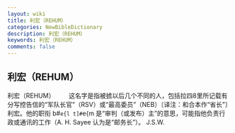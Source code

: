 ```yaml
---
layout: wiki
title: 利宏（REHUM）
categories: NewBibleDictionary
description: 利宏（REHUM）
keywords: 利宏（REHUM）
comments: false
---
```


## 利宏（REHUM）



利宏（REHUM）
　　这名字是指被掳以后几个不同的人，包括拉四8里所记载有分写控告信的“军队长官”（RSV）或“最高委员”（NEB）〔译注：和合本作“省长”〕利宏。他的职衔 b#`e{l t]#`e{m 是“审判（或发布）主”的意思，可能指他负责行政或通讯的工作（A. H. Sayee 认为是“邮务长”）。
J.S.W.




